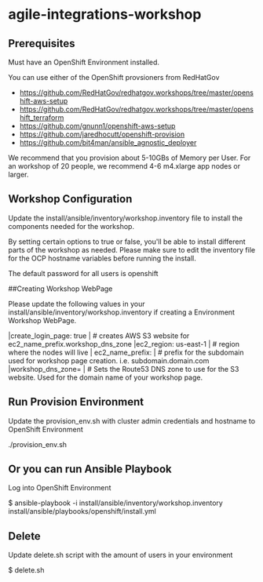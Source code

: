 # agile-integrations-workshop

## Prerequisites
Must have an OpenShift Environment installed.

You can use either of the OpenShift provsioners from RedHatGov
 - https://github.com/RedHatGov/redhatgov.workshops/tree/master/openshift-aws-setup
 - https://github.com/RedHatGov/redhatgov.workshops/tree/master/openshift_terraform
 - https://github.com/gnunn1/openshift-aws-setup
 - https://github.com/jaredhocutt/openshift-provision
 - https://github.com/bit4man/ansible_agnostic_deployer

We recommend that you provision about 5-10GBs of Memory per User.  For an workshop of 20 people, we recommend 4-6 m4.xlarge app nodes or larger.

## Workshop Configuration

Update the install/ansible/inventory/workshop.inventory file to install the components needed for the workshop.

By setting certain options to true or false, you'll be able to install different parts of the workshop as needed.  Please make sure to edit the inventory file for the OCP hostname variables before running the install.

The default password for all users is openshift

##Creating Workshop WebPage

Please update the following values in your install/ansible/inventory/workshop.inventory if creating a Environment Workshop WebPage.


 |create_login_page: true |               # creates AWS S3 website for ec2_name_prefix.workshop_dns_zone
 |ec2_region: us-east-1   |              # region where the nodes will live
 | ec2_name_prefix:       |                # prefix for the subdomain used for workshop page creation.  i.e. subdomain.domain.com
 |workshop_dns_zone=      |               # Sets the Route53 DNS zone to use for the S3 website.  Used for the domain name of your workshop page.


## Run Provision Environment

Update the provision_env.sh with cluster admin credentials and hostname to OpenShift Environment

./provision_env.sh

## Or you can run Ansible Playbook

Log into OpenShift Environment

$ ansible-playbook -i install/ansible/inventory/workshop.inventory install/ansible/playbooks/openshift/install.yml

## Delete

Update delete.sh script with the amount of users in your environment

$ delete.sh

